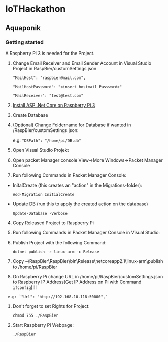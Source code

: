 # IoTHackathon

## Aquaponik

### Getting started

A Raspberry Pi 3 is needed for the Project.

1. Change Email Receiver and Email Sender Account in Visual Studio Project in RaspBier/customSettings.json

     `"MailHost": "raspbier@mail.com",`

     `"MailHostPassword": "<insert hostmail Password>"`

     `"MailReceiver": "test@test.com"`

2. [Install ASP .Net Core on Raspberry Pi 3](https://github.com/dotnet/core/blob/master/samples/RaspberryPiInstructions.md#linux)
3. Create Database

  1. (Optional) Change Foldername for Database if wanted in /RaspBier/customSettings.json:
	 
	 e.g: `"DBPath": "/home/pi/DB.db"`
	 
  2. Open Visual Studio Projekt
  3. Open packet Manager console View->More Windows->Packet Manager Console
  4. Run following Commands in Packet Manager Console:
  * InitalCreate (this creates an "action" in the Migrations-folder):
    
	`Add-Migration InitialCreate`
	
  * Update DB (run this to apply the created action on the database)

    `Update-Database -Verbose`
	
4. Copy Released Project to Raspberry Pi

  1. Run following Commands in Packet Manager Console in Visual Studio:
	
  1. Publish Project with the following Command:

     `dotnet publish -r linux-arm -c Release`

  1. Copy ~\RaspBier\RaspBier\bin\Release\netcoreapp2.1\linux-arm\publish to /home/pi/RaspBier
	
  1.  On Raspberry Pi change URL in /home/pi/RaspBier/customSettings.json to Raspberry IP Address(Get IP Address on Pi with Command `ifconfig`)!!!

     e.g: `"Url": "http://192.168.10.118:50000",`

  1. Don't forget to set Rights for Project:

     `chmod 755 ./RaspBier`
	 
5. Start Raspberry Pi Webpage:

     `./RaspBier`
	